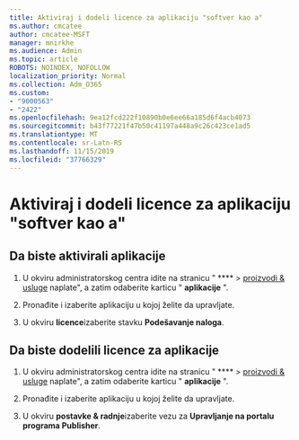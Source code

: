 ```yaml
---
title: Aktiviraj i dodeli licence za aplikaciju "softver kao a"
ms.author: cmcatee
author: cmcatee-MSFT
manager: mnirkhe
ms.audience: Admin
ms.topic: article
ROBOTS: NOINDEX, NOFOLLOW
localization_priority: Normal
ms.collection: Adm_O365
ms.custom:
- "9000563"
- "2422"
ms.openlocfilehash: 9ea12fcd222f10890b0e6ee66a185d6f4acb4073
ms.sourcegitcommit: b43f77221f47b50c41197a448a9c26c423ce1ad5
ms.translationtype: MT
ms.contentlocale: sr-Latn-RS
ms.lasthandoff: 11/15/2019
ms.locfileid: "37766329"
---
```

# <a name="activate-and-assign-software-as-a-service-app-licenses"></a>Aktiviraj i dodeli licence za aplikaciju "softver kao a" 

## <a name="to-activate-apps"></a>Da biste aktivirali aplikacije

1. U okviru administratorskog centra idite na stranicu " **** > [proizvodi & usluge](https://go.microsoft.com/fwlink/p/?linkid=842054) naplate", a zatim odaberite karticu " **aplikacije** ".

2. Pronađite i izaberite aplikaciju u kojoj želite da upravljate.

3. U okviru **licence**izaberite stavku **Podešavanje naloga**.  

## <a name="to-assign-app-licenses"></a>Da biste dodelili licence za aplikacije

1. U okviru administratorskog centra idite na stranicu " **** > [proizvodi & usluge](https://go.microsoft.com/fwlink/p/?linkid=842054) naplate", a zatim odaberite karticu " **aplikacije** ".

2. Pronađite i izaberite aplikaciju u kojoj želite da upravljate.  

3. U okviru **postavke & radnje**izaberite vezu za **Upravljanje na portalu programa Publisher**.